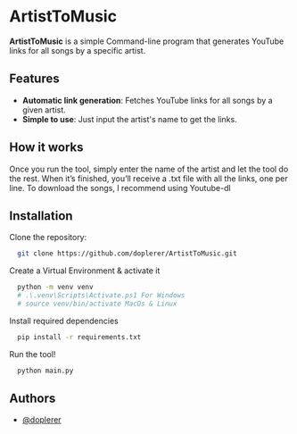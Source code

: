 # ArtistToMusic

**ArtistToMusic** is a simple  Command-line program that generates YouTube links for all songs by a specific artist.

## Features

- **Automatic link generation**: Fetches YouTube links for all songs by a given artist.
- **Simple to use**: Just input the artist's name to get the links.

## How it works

Once you run the tool, simply enter the name of the artist and let the tool do the rest. When it’s finished, you’ll receive a .txt file with all the links, one per line.
To download the songs, I recommend using Youtube-dl

## Installation

Clone the repository:

```bash
  git clone https://github.com/doplerer/ArtistToMusic.git
```

Create a Virtual Environment & activate it

```bash
  python -m venv venv
  # .\.venv\Scripts\Activate.ps1 For Windows
  # source venv/bin/activate MacOs & Linux
```

Install required dependencies
```bash
  pip install -r requirements.txt
```
Run the tool!
```bash
  python main.py
```
## Authors

- [@doplerer](https://www.github.com/doplerer)

